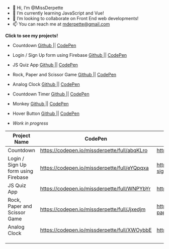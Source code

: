 - 👋 Hi, I’m @MissDerpette
- 🌱 I’m currently learning JavaScript and Vue! 
- 💞️ I’m looking to collaborate on Front End web developments!
- 📫 You can reach me at mderpette@gmail.com

<!---
MissDerpette/MissDerpette is a ✨ special ✨ repository because its `README.md` (this file) appears on your GitHub profile.
You can click the Preview link to take a look at your changes.
--->

<b> Click to see my projects! </b> 
- Countdown <a href="https://github.com/MissDerpette/countdown"> Github </a> ||
 <a href="https://codepen.io/missderpette/full/abqKLro"> CodePen </a> <br>
- Login / Sign Up form using Firebase <a href="https://github.com/MissDerpette/login-signup-w-firebase/tree/main"> Github </a> ||
<a href="https://codepen.io/missderpette/full/eYQpqxa"> CodePen </a> <br>
- JS Quiz App <a href="https://github.com/MissDerpette/exercises"> Github </a> ||
<a href="https://codepen.io/missderpette/full/WNPYbYr"> CodePen </a> <br>
- Rock, Paper and Scissor Game <a href="https://github.com/MissDerpette/rock-paper-scissors
"> Github </a> ||
<a href="https://codepen.io/missderpette/full/Jjxedjm"> CodePen </a> <br>
- Analog Clock <a href="https://github.com/MissDerpette/clock-js"> Github </a> ||
 <a href="https://codepen.io/missderpette/full/XWOybbE"> CodePen </a> <br>
- Countdown Timer <a href="https://github.com/MissDerpette/countdown"> Github </a> ||
<a href="https://codepen.io/missderpette/full/abqKLro"> CodePen </a> <br>
- Monkey  <a href="https://github.com/MissDerpette/3-proj/tree/main/Project1-monkey"> Github </a> ||
<a href="https://codepen.io/missderpette/full/YzevrgG"> CodePen </a> <br>
- Hover Button <a href="https://github.com/MissDerpette/3-proj/tree/main/Project3-hover"> Github </a> ||
<a href="https://codepen.io/missderpette/pen/oNmJGeJ"> CodePen </a>

- <i>Work in progress</i>




| Project Name                        	| CodePen                                      	| Github                                                            	|
|-------------------------------------	|----------------------------------------------	|-------------------------------------------------------------------	|
| Countdown                           	| https://codepen.io/missderpette/full/abqKLro 	| https://github.com/MissDerpette/countdown                         	|
| Login / Sign Up form using Firebase 	| https://codepen.io/missderpette/full/eYQpqxa 	| https://github.com/MissDerpette/login-signup-w-firebase/tree/main 	|
| JS Quiz App                         	| https://codepen.io/missderpette/full/WNPYbYr 	| https://github.com/MissDerpette/exercises                         	|
| Rock, Paper and Scissor Game        	| https://codepen.io/missderpette/full/Jjxedjm 	| https://github.com/MissDerpette/rock-paper-scissors               	|
| Analog Clock                        	| https://codepen.io/missderpette/full/XWOybbE 	| https://github.com/MissDerpette/clock-js                          	|
|                                     	|                                              	|                                                                   	|
|                                     	|                                              	|                                                                   	|
|                                     	|                                              	|                                                                   	|
